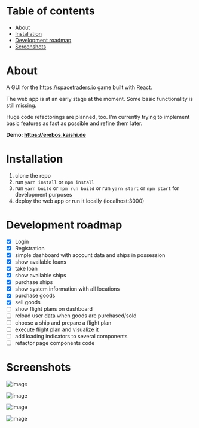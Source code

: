 # Table of contents

- [About](#about)
- [Installation](#installation)
- [Development roadmap](#development-roadmap)
- [Screenshots](#screenshots)

# About

A GUI for the https://spacetraders.io game built with React.

The web app is at an early stage at the moment. Some basic functionality is still missing.

Huge code refactorings are planned, too. I'm currently trying to implement basic features as fast as possible and refine them later.

**Demo: https://erebos.kaishi.de**

# Installation

1. clone the repo
2. run `yarn install` or `npm install`
3. run `yarn build` or `npm run build` or run `yarn start` or `npm start` for development purposes
4. deploy the web app or run it locally (localhost:3000)

# Development roadmap
* [x] Login
* [x] Registration
* [x] simple dashboard with account data and ships in possession
* [x] show available loans
* [x] take loan
* [x] show available ships
* [x] purchase ships
* [x] show system information with all locations
* [x] purchase goods
* [x] sell goods
* [ ] show flight plans on dashboard
* [ ] reload user data when goods are purchased/sold
* [ ] choose a ship and prepare a flight plan
* [ ] execute flight plan and visualize it
* [ ] add loading indicators to several components
* [ ] refactor page components code

# Screenshots

![image](https://user-images.githubusercontent.com/5131112/111014336-85a4a580-83a3-11eb-9020-4e9a4e5cc6d6.png)

![image](https://user-images.githubusercontent.com/5131112/111014357-98b77580-83a3-11eb-9bba-0fe905182857.png)

![image](https://user-images.githubusercontent.com/5131112/111014353-93f2c180-83a3-11eb-9264-af84b9bb082f.png)

![image](https://user-images.githubusercontent.com/5131112/111014365-9ead5680-83a3-11eb-9d03-3babb17aad18.png)

